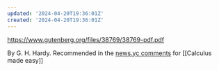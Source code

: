 ```yaml
---
updated: '2024-04-20T19:36:01Z'
created: '2024-04-20T19:36:01Z'
---
```

https://www.gutenberg.org/files/38769/38769-pdf.pdf

By G. H. Hardy. Recommended in the [news.yc comments](https://news.ycombinator.com/item?id=40090889) for [[Calculus made easy]]